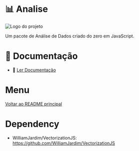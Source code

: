 # 📊 Analise
![Logo do projeto](../imagens/icon256x256.png)

Um pacote de Análise de Dados criado do zero em JavaScript. 

# 📄 Documentação
- 📖 [Ler Documentação](../docs/portugues/page.md)

# Menu
[Voltar ao README principal](https://github.com/WilliamJardim/Analise)

# Dependency
  - WilliamJardim/VectorizationJS: https://github.com/WilliamJardim/VectorizationJS